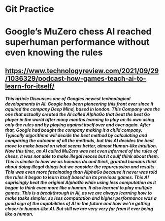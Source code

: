 # Git Practice

# Google’s MuZero chess AI reached superhuman performance without even knowing the rules

## https://www.technologyreview.com/2021/09/29/1036329/podcast-how-games-teach-ai-to-learn-for-itself/

##### <p> This article Discusses one of Googles newest technological developments in AI. Google has been pioneering this front ever since it aquired the company Deep Mind, based in london. This Company was the one that actually created the AI called AlphaGo that beat the best Go player in the world after many months learning to play on its own using only the rules and by playing against itself over and over again. After that, Google had bought the company making it a child company. Typically algorithms will decide the best method by calculating and comparing the outcome of all the methods, but this AI decides the best move to make based on what seems better, almost Human-like intuition. Now this time, an AI called MuZero was not even informed of the rules of chess, it was not able to make illegal moces but it coulf think about them. This is similar to how we as humans do and think, granted humans think about doing illegal things but we consider the repurcussion and results. This was even more fascinating than AlphaGo because it never was told the rules it began to learn itself based on its previous games. This AI suprisingly beat the original AlphaGo while using less computation as it began to think even more like a human. It also learned to play multiple games. This is a breakthrough in AI, as we are always learning how to make tasks simpler, so less computation and higher performance was a good sign of the capabilities of AI in the future and how we're getting closer to human-like AI. But still we are very very far from it ever being like a human.</p>